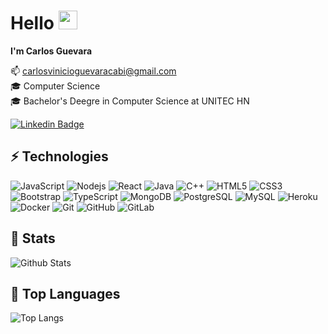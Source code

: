 # Hello <img src="https://raw.githubusercontent.com/aemmadi/aemmadi/master/wave.gif" width="30px">
**I'm Carlos Guevara**

:mailbox:  carlosvinicioguevaracabi@gmail.com
<br>
:mortar_board:  Computer Science
<br>
:mortar_board:  Bachelor's Deegre in Computer Science at UNITEC HN<br>

[![Linkedin Badge](https://img.shields.io/badge/-CarlosGuevara-blue?style=flat-square&logo=Linkedin&logoColor=white&link=https://www.linkedin.com/in/vinicio-guevara/)](https://www.linkedin.com/in/vinicio-guevara/)

## ⚡ Technologies

![JavaScript](https://img.shields.io/badge/-JavaScript-black?style=flat-square&logo=javascript)
![Nodejs](https://img.shields.io/badge/-Nodejs-black?style=flat-square&logo=Node.js)
![React](https://img.shields.io/badge/-React-black?style=flat-square&logo=react)
![Java](https://img.shields.io/badge/-java-E34A86?style=flat-square&logo=java)
![C++](https://img.shields.io/badge/-C++-00599C?style=flat-square&logo=c)
![HTML5](https://img.shields.io/badge/-HTML5-E34F26?style=flat-square&logo=html5&logoColor=white)
![CSS3](https://img.shields.io/badge/-CSS3-1572B6?style=flat-square&logo=css3)
![Bootstrap](https://img.shields.io/badge/-Bootstrap-563D7C?style=flat-square&logo=bootstrap)
![TypeScript](https://img.shields.io/badge/-TypeScript-007ACC?style=flat-square&logo=typescript)
![MongoDB](https://img.shields.io/badge/-MongoDB-black?style=flat-square&logo=mongodb)
![PostgreSQL](https://img.shields.io/badge/-PostgreSQL-336791?style=flat-square&logo=postgresql)
![MySQL](https://img.shields.io/badge/-MySQL-black?style=flat-square&logo=mysql)
![Heroku](https://img.shields.io/badge/-Heroku-430098?style=flat-square&logo=heroku)
![Docker](https://img.shields.io/badge/-Docker-black?style=flat-square&logo=docker)
![Git](https://img.shields.io/badge/-Git-black?style=flat-square&logo=git)
![GitHub](https://img.shields.io/badge/-GitHub-181717?style=flat-square&logo=github)
![GitLab](https://img.shields.io/badge/-GitLab-FCA121?style=flat-square&logo=gitlab)

## 🔭 Stats

![Github Stats](https://github-readme-stats.vercel.app/api?username=CarvinicioX&count_private=true&show_icons=true&include_all_commits=true)

## 🎩 Top Languages

![Top Langs](https://github-readme-stats.vercel.app/api/top-langs/?username=CarvinicioX&hide=TeX&layout=compact)
